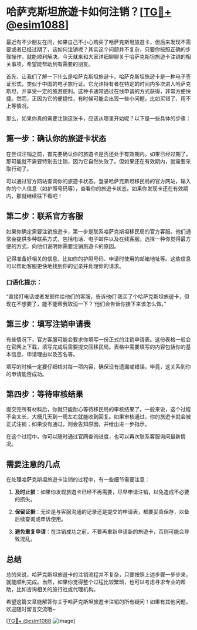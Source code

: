 # 哈萨克斯坦旅遊卡如何注销？[[TG💪+ @esim1088](https://t.me/s/esim1088)]

最近有不少朋友在问，如果自己不小心购买了哈萨克斯坦旅遊卡，但后来发现不需要或者已经过期了，该如何注销呢？其实这个问题并不复杂，只要你按照正确的步骤操作，就能顺利解决。今天就来和大家详细聊聊关于哈萨克斯坦旅遊卡注销的相关事项，希望能帮助到有需要的朋友。

首先，让我们了解一下什么是哈萨克斯坦旅遊卡。哈萨克斯坦旅遊卡是一种电子签证形式，类似于中国的电子旅行证。它允许持有者在特定的时间内多次进入哈萨克斯坦，并享受一定的旅游便利。这种卡通常通过在线申请的方式获得，非常方便快捷。然而，正因为它的便捷性，有时候可能会出现一些小问题，比如买错了、用不上等情况。

那么，如果你真的需要注销这张卡，应该从哪里开始呢？以下是一些具体的步骤：

## 第一步：确认你的旅遊卡状态

在尝试注销之前，首先要确认你的旅遊卡是否还处于有效期内。如果已经过期了，那可能就不需要特别去注销，因为它自然失效了。但如果还在有效期内，就需要采取行动了。

可以通过官方网站查询你的旅遊卡状态。登录哈萨克斯坦移民局的官方网站，输入你的个人信息（如护照号码等），查看你的旅遊卡状态。如果你发现卡还在有效期内，那就继续往下看吧！

## 第二步：联系官方客服

如果你确定需要注销旅遊卡，第一步是联系哈萨克斯坦移民局的官方客服。他们通常会提供多种联系方式，包括电话、电子邮件以及在线客服。选择一种你觉得最方便的方式，向他们说明你需要注销旅遊卡的原因。

记得准备好相关的信息，比如你的护照号码、申请时使用的邮箱地址等。这些信息可以帮助客服更快地找到你的记录并处理你的请求。

### 口语化提示：
“直接打电话或者发邮件给他们的客服，告诉他们‘我买了个哈萨克斯坦旅遊卡，但现在不想要了，能不能帮我取消一下？’他们会告诉你接下来该怎么做。”

## 第三步：填写注销申请表

有些情况下，官方客服可能会要求你填写一份正式的注销申请表。这份表格一般会在官网上下载，填写完成后需要提交回移民局。表格中需要填写的内容包括你的基本信息、申请理由以及签名等。

填写的时候一定要仔细核对每一项内容，确保没有遗漏或错误。毕竟，这关系到你的申请能否成功。

## 第四步：等待审核结果

提交完所有材料后，你就只能耐心等待移民局的审核结果了。一般来说，这个过程不会太长，大概几天到一周左右就能收到回复。如果审核通过，你的旅遊卡就会被正式注销；如果没有通过，则会告知原因，并给出进一步指示。

在这个过程中，你可以随时通过官网查询进度，也可以再次联系客服询问最新情况。

## 需要注意的几点

在处理哈萨克斯坦旅遊卡注销的过程中，有一些细节需要注意：

1. **及时止损**：如果你发现旅遊卡已经不再需要，尽早申请注销，以免造成不必要的损失。
   
2. **保留证据**：无论是与客服沟通的记录还是提交的申请表，都要妥善保存，以备后续查询或申诉使用。

3. **避免重复申请**：在注销成功之前，不要再重新申请新的旅遊卡，否则可能会导致混乱。

## 总结

总的来说，哈萨克斯坦旅遊卡的注销流程并不复杂，只要按照上述步骤一步步来，就能顺利完成。当然，如果你觉得整个过程比较繁琐，也可以考虑寻求专业的帮助，比如咨询相关的旅行社或代理机构。

希望这篇文章能解答你关于哈萨克斯坦旅遊卡注销的所有疑问！如果有其他问题，欢迎随时留言交流哦~ 

[[TG💪+ @esim1088](https://t.me/s/esim1088) ![Image](https://i.postimg.cc/4NQfJmqS/Snipaste-2025-05-13-00-14-12.png)]